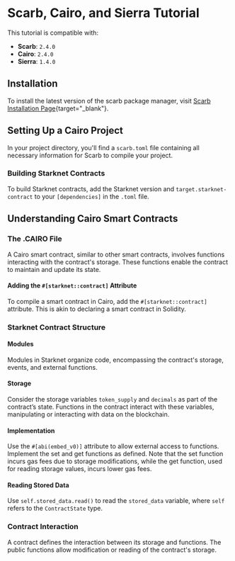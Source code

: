 # Scarb, Cairo, and Sierra Tutorial

This tutorial is compatible with:
- **Scarb**: `2.4.0`
- **Cairo**: `2.4.0`
- **Sierra**: `1.4.0`

## Installation

To install the latest version of the scarb package manager, visit [Scarb Installation Page](https://docs.swmansion.com/scarb/docs.html){target="_blank"}.


## Setting Up a Cairo Project

In your project directory, you'll find a `scarb.toml` file containing all necessary information for Scarb to compile your project. 

### Building Starknet Contracts

To build Starknet contracts, add the Starknet version and `target.starknet-contract` to your `[dependencies]` in the `.toml` file.

## Understanding Cairo Smart Contracts

### The .CAIRO File

A Cairo smart contract, similar to other smart contracts, involves functions interacting with the contract's storage. These functions enable the contract to maintain and update its state.

#### Adding the `#[starknet::contract]` Attribute

To compile a smart contract in Cairo, add the `#[starknet::contract]` attribute. This is akin to declaring a smart contract in Solidity.

### Starknet Contract Structure

#### Modules

Modules in Starknet organize code, encompassing the contract's storage, events, and external functions. 

#### Storage

Consider the storage variables `token_supply` and `decimals` as part of the contract’s state. Functions in the contract interact with these variables, manipulating or interacting with data on the blockchain.

#### Implementation

Use the `#[abi(embed_v0)]` attribute to allow external access to functions. Implement the set and get functions as defined. Note that the set function incurs gas fees due to storage modifications, while the get function, used for reading storage values, incurs lower gas fees.

#### Reading Stored Data

Use `self.stored_data.read()` to read the `stored_data` variable, where `self` refers to the `ContractState` type.

### Contract Interaction

A contract defines the interaction between its storage and functions. The public functions allow modification or reading of the contract's storage.


